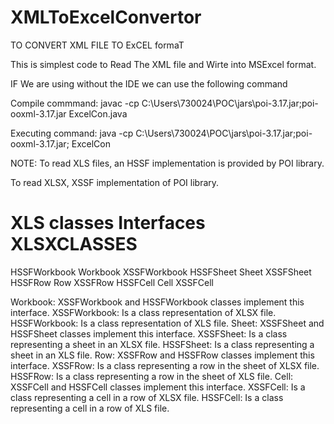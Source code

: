 # XMLToExcelConvertor
TO CONVERT XML FILE TO ExCEL formaT

This is simplest code to Read The XML file and Wirte into MSExcel format.

IF We are using without the IDE we can use the following command

Compile commmand:
javac -cp C:\Users\730024\POC\jars\poi-3.17.jar;poi-ooxml-3.17.jar ExcelCon.java

Executing command:
java -cp C:\Users\730024\POC\jars\poi-3.17.jar;poi-ooxml-3.17.jar; ExcelCon




NOTE:
To read XLS files, an HSSF implementation is provided by POI library.

To read XLSX, XSSF implementation of POI library.



XLS classes         Interfaces          XLSXCLASSES
===================================================
HSSFWorkbook        Workbook            XSSFWorkbook
HSSFSheet           Sheet               XSSFSheet
HSSFRow             Row                 XSSFRow
HSSFCell            Cell                XSSFCell




Workbook: XSSFWorkbook and HSSFWorkbook classes implement this interface.
XSSFWorkbook: Is a class representation of XLSX file.
HSSFWorkbook: Is a class representation of XLS file.
Sheet: XSSFSheet and HSSFSheet classes implement this interface.
XSSFSheet: Is a class representing a sheet in an XLSX file.
HSSFSheet: Is a class representing a sheet in an XLS file.
Row: XSSFRow and HSSFRow classes implement this interface.
XSSFRow: Is a class representing a row in the sheet of XLSX file.
HSSFRow: Is a class representing a row in the sheet of XLS file.
Cell: XSSFCell and HSSFCell classes implement this interface.
XSSFCell: Is a class representing a cell in a row of XLSX file.
HSSFCell: Is a class representing a cell in a row of XLS file.
